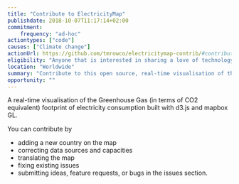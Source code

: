 ```yaml
---
title: "Contribute to ElectricityMap"
publishdate: 2018-10-07T11:17:14+02:00
commitment:
    frequency: "ad-hoc"
actiontypes: ["code"]
causes: ["Climate change"]
actionUrl: https://github.com/tmrowco/electricitymap-contrib/#contribute
eligibility: "Anyone that is interested in sharing a love of technology with children"
location: "Worldwide"
summary: "Contribute to this open source, real-time visualisation of the CO2 emissions of electricity consumption."
opportunity: ""
---
```

A real-time visualisation of the Greenhouse Gas (in terms of CO2 equivalent) footprint of electricity consumption built with d3.js and mapbox GL.

You can contribute by

- adding a new country on the map
- correcting data sources and capacities
- translating the map
- fixing existing issues
- submitting ideas, feature requests, or bugs in the issues section.
